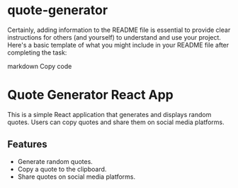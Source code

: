 # quote-generator


Certainly, adding information to the README file is essential to provide clear instructions for others (and yourself) to understand and use your project. Here's a basic template of what you might include in your README file after completing the task:

markdown
Copy code
# Quote Generator React App

This is a simple React application that generates and displays random quotes. Users can copy quotes and share them on social media platforms.

## Features

- Generate random quotes.
- Copy a quote to the clipboard.
- Share quotes on social media platforms.

